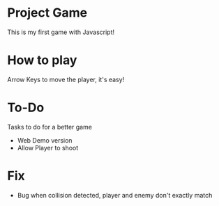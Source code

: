 # Project Game

This is my first game with Javascript!

# How to play

Arrow Keys to move the player, it's easy!

# To-Do

Tasks to do for a better game

- Web Demo version
- Allow Player to shoot

# Fix

- Bug when collision detected, player and enemy don't exactly match
